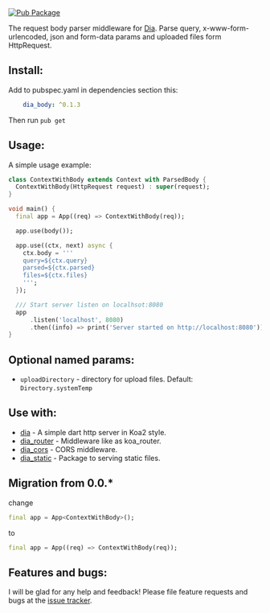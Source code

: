 <a href="https://pub.dartlang.org/packages/dia_body">  
    <img src="https://img.shields.io/pub/v/dia_body.svg"  
      alt="Pub Package" />  
</a>


The request body parser middleware for [Dia](https://github.com/unger1984/dia/packages/dia).
Parse query, x-www-form-urlencoded, json and form-data params and uploaded files form HttpRequest.

## Install:

Add to pubspec.yaml in dependencies section this:

```yaml
    dia_body: ^0.1.3
```

Then run `pub get`

## Usage:

A simple usage example:

```dart
class ContextWithBody extends Context with ParsedBody {
  ContextWithBody(HttpRequest request) : super(request);
}

void main() {
  final app = App((req) => ContextWithBody(req));

  app.use(body());

  app.use((ctx, next) async {
    ctx.body = ''' 
    query=${ctx.query}
    parsed=${ctx.parsed}
    files=${ctx.files}
    ''';
  });

  /// Start server listen on localhsot:8080
  app
      .listen('localhost', 8080)
      .then((info) => print('Server started on http://localhost:8080'));
}
```

## Optional named params:

* `uploadDirectory` - directory for upload files. Default: `Directory.systemTemp`

## Use with:

* [dia](https://github.com/unger1984/dia/packages/dia/README.md) - A simple dart http server in Koa2 style.
* [dia_router](https://github.com/unger1984/dia/packages/dia_router/README.md) - Middleware like as koa_router.
* [dia_cors](https://github.com/unger1984/dia/packages/dia_cors/README.md) - CORS middleware.
* [dia_static](https://github.com/unger1984/dia/packages/dia_static/README.md) - Package to serving static files.

## Migration from 0.0.*

change

```dart
final app = App<ContextWithBody>();
```

to

```dart
final app = App((req) => ContextWithBody(req));
```


## Features and bugs:

I will be glad for any help and feedback!
Please file feature requests and bugs at the [issue tracker][tracker].

[tracker]: https://github.com/unger1984/dia/issues
